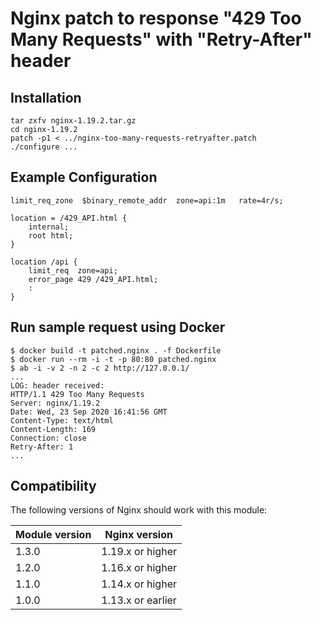 # Nginx patch to response "429 Too Many Requests" with "Retry-After" header

## Installation

```
tar zxfv nginx-1.19.2.tar.gz
cd nginx-1.19.2
patch -p1 < ../nginx-too-many-requests-retryafter.patch
./configure ...
```


## Example Configuration

```
limit_req_zone  $binary_remote_addr  zone=api:1m   rate=4r/s;

location = /429_API.html {
    internal;
    root html;
}

location /api {
    limit_req  zone=api;
    error_page 429 /429_API.html;
    :
}
```

## Run sample request using Docker

```
$ docker build -t patched.nginx . -f Dockerfile 
$ docker run --rm -i -t -p 80:80 patched.nginx
$ ab -i -v 2 -n 2 -c 2 http://127.0.0.1/
...
LOG: header received:
HTTP/1.1 429 Too Many Requests
Server: nginx/1.19.2
Date: Wed, 23 Sep 2020 16:41:56 GMT
Content-Type: text/html
Content-Length: 169
Connection: close
Retry-After: 1
...
```

## Compatibility

The following versions of Nginx should work with this module:

Module version | Nginx version
--- | ---
1.3.0 | 1.19.x or higher
1.2.0 | 1.16.x or higher
1.1.0 | 1.14.x or higher
1.0.0 | 1.13.x or earlier

